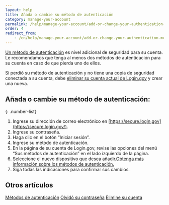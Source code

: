 ```yaml
---
layout: help
title: Añada o cambie su método de autenticación
category: manage-your-account
permalink: /help/manage-your-account/add-or-change-your-authentication-method/
order: 4
redirect_from:
    - /en/help/manage-your-account/add-or-change-your-authentication-method/
---
```

[Un método de autenticación](/help/get-started/authentication-methods/) es nivel adicional de seguridad para su cuenta. Le recomendamos que tenga al menos dos métodos de autenticación para su cuenta en caso de que pierda uno de ellos.

Si perdió su método de autenticación y no tiene una copia de seguridad conectada a su cuenta, debe [eliminar su cuenta actual de Login.gov](/help/manage-your-account/delete-your-account/) y crear una nueva.

## Añada o cambie su método de autenticación:

{: .number-list}
1. Ingrese su dirección de correo electrónico en [https://secure.login.gov](https://secure.login.gov/).
2. Ingrese su contraseña.
3. Haga clic en el botón “Iniciar sesión”.
4. Ingrese su método de autenticación.
5. En la página de su cuenta de Login.gov, revise las opciones del menú “Sus métodos de autenticación” en el lado izquierdo de la página.
6. Seleccione el nuevo dispositivo que desea añadir.[Obtenga más información sobre los métodos de autenticación.](/help/get-started/authentication-methods/)
7. Siga todas las indicaciones para confirmar sus cambios.

## Otros artículos&nbsp;
[Métodos de autenticación](/help/get-started/authentication-methods/)
[Olvidó su contraseña](/help/trouble-signing-in/forgot-your-password/)
[Elimine su cuenta](/help/manage-your-account/delete-your-account/)
